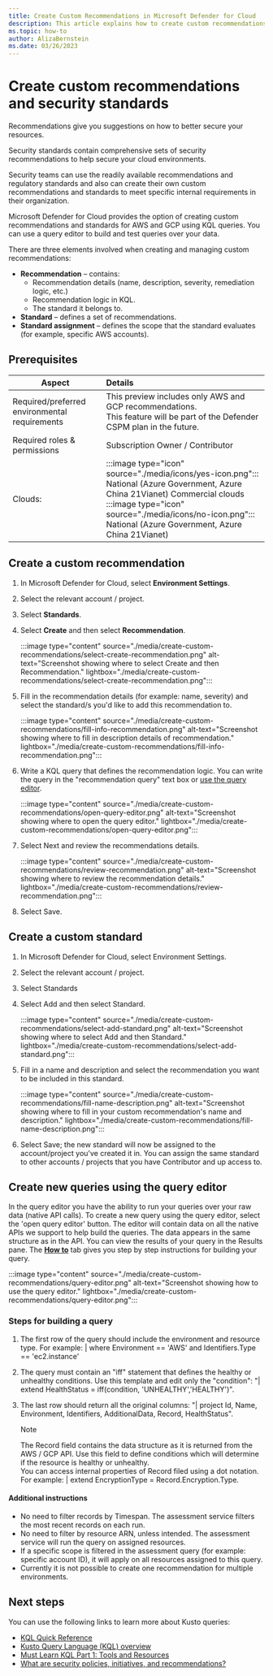 ```yaml
---
title: Create Custom Recommendations in Microsoft Defender for Cloud
description: This article explains how to create custom recommendations in Microsoft Defender for Cloud to secure your environment based on your organization's internal needs and requirements.
ms.topic: how-to
author: AlizaBernstein
ms.date: 03/26/2023
---
```

# Create custom recommendations and security standards

Recommendations give you suggestions on how to better secure your resources. 

Security standards contain comprehensive sets of security recommendations to help secure your cloud environments. 

Security teams can use the readily available recommendations and regulatory standards and also can create their own custom recommendations and standards to meet specific internal requirements in their organization.   

Microsoft Defender for Cloud provides the option of creating custom recommendations and standards for AWS and GCP using KQL queries. You can use a query editor to build and test queries over your data.  

There are three elements involved when creating and managing custom recommendations: 

- **Recommendation** – contains: 
    - Recommendation details (name, description, severity, remediation logic, etc.) 
    - Recommendation logic in KQL. 
    - The standard it belongs to. 
- **Standard** – defines a set of recommendations. 
- **Standard assignment** – defines the scope that the standard evaluates (for example, specific AWS accounts). 

## Prerequisites

|Aspect|Details|
|----|:----|
|Required/preferred environmental requirements| This preview includes only AWS and GCP recommendations. <br> This feature will be part of the Defender CSPM plan in the future. |
| Required roles & permissions | Subscription Owner / Contributor |
|Clouds:| :::image type="icon" source="./media/icons/yes-icon.png"::: National (Azure Government, Azure China 21Vianet) Commercial clouds<br>:::image type="icon" source="./media/icons/no-icon.png"::: National (Azure Government, Azure China 21Vianet) |

## Create a custom recommendation 

1. In Microsoft Defender for Cloud, select **Environment Settings**. 

1. Select the relevant account / project. 

1. Select **Standards**.

1. Select **Create** and then select **Recommendation**.

    :::image type="content" source="./media/create-custom-recommendations/select-create-recommendation.png" alt-text="Screenshot showing where to select Create and then Recommendation." lightbox="./media/create-custom-recommendations/select-create-recommendation.png":::

1. Fill in the recommendation details (for example: name, severity) and select the standard/s you'd like to add this recommendation to. 

    :::image type="content" source="./media/create-custom-recommendations/fill-info-recommendation.png" alt-text="Screenshot showing where to fill in description details of recommendation." lightbox="./media/create-custom-recommendations/fill-info-recommendation.png":::

1. Write a KQL query that defines the recommendation logic. You can write the query in the "recommendation query" text box or [use the query editor](#create-new-queries-using-the-query-editor).
    
    :::image type="content" source="./media/create-custom-recommendations/open-query-editor.png" alt-text="Screenshot showing where to open the query editor." lightbox="./media/create-custom-recommendations/open-query-editor.png":::

1. Select Next and review the recommendations details. 
    
    :::image type="content" source="./media/create-custom-recommendations/review-recommendation.png" alt-text="Screenshot showing where to review the recommendation details." lightbox="./media/create-custom-recommendations/review-recommendation.png":::

1. Select Save. 
 
## Create a custom standard

1. In Microsoft Defender for Cloud, select Environment Settings. 

1. Select the relevant account / project. 

1. Select Standards 

1. Select Add and then select Standard.

    :::image type="content" source="./media/create-custom-recommendations/select-add-standard.png" alt-text="Screenshot showing where to select Add and then Standard." lightbox="./media/create-custom-recommendations/select-add-standard.png":::

1. Fill in a name and description and select the recommendation you want to be included in this standard.
    
    :::image type="content" source="./media/create-custom-recommendations/fill-name-description.png" alt-text="Screenshot showing where to fill in your custom recommendation's name and description." lightbox="./media/create-custom-recommendations/fill-name-description.png":::

1. Select Save; the new standard will now be assigned to the account/project you've created it in. You can assign the same standard to other accounts / projects that you have Contributor and up access to. 

## Create new queries using the query editor

In the query editor you have the ability to run your queries over your raw data (native API calls).
To create a new query using the query editor, select the 'open query editor' button. The editor will contain data on all the native APIs we support to help build the queries. The data appears in the same structure as in the API.  You can view the results of your query in the Results pane. The [**How to**](#steps-for-building-a-query) tab gives you step by step instructions for building your query.

:::image type="content" source="./media/create-custom-recommendations/query-editor.png" alt-text="Screenshot showing how to use the query editor." lightbox="./media/create-custom-recommendations/query-editor.png":::

### Steps for building a query

1. The first row of the query should include the environment and resource type. For example: | where Environment == 'AWS' and Identifiers.Type == 'ec2.instance'
1. The query must contain an "iff" statement that defines the healthy or unhealthy conditions. Use this template and edit only the "condition": "| extend HealthStatus = iff(condition, 'UNHEALTHY','HEALTHY')".
1. The last row should return all the original columns: "| project Id, Name, Environment, Identifiers, AdditionalData, Record, HealthStatus".

    >[!Note]
    >The Record field contains the data structure as it is returned from the AWS / GCP API. Use this field to define conditions which will determine if the resource is healthy or unhealthy. <br> You can access internal properties of Record filed using a dot notation. <br>
    For example: | extend EncryptionType = Record.Encryption.Type.

#### Additional instructions

- No need to filter records by Timespan. The assessment service filters the most recent records on each run.
- No need to filter by resource ARN, unless intended. The assessment service will run the query on assigned resources.
- If a specific scope is filtered in the assessment query (for example: specific account ID), it will apply on all resources assigned to this query.
- Currently it is not possible to create one recommendation for multiple environments.

## Next steps

You can use the following links to learn more about Kusto queries:

- [KQL Quick Reference](/azure/data-explorer/kql-quick-reference) 
- [Kusto Query Language (KQL) overview](/azure/data-explorer/kusto/query/)
- [Must Learn KQL Part 1: Tools and Resources](https://azurecloudai.blog/2021/11/17/must-learn-kql-part-1-tools-and-resources/) 
- [What are security policies, initiatives, and recommendations?](security-policy-concept.md)
